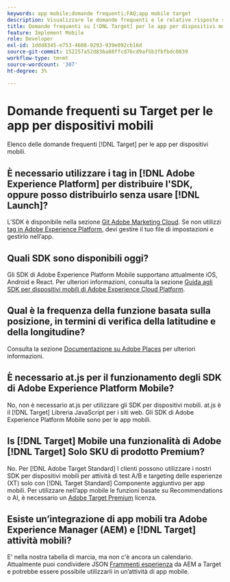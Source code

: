 ```yaml
---
keywords: app mobile;domande frequenti;FAQ;app mobile target
description: Visualizzare le domande frequenti e le relative risposte sull’Adobe [!DNL Target] per le app per dispositivi mobili.
title: Domande frequenti su [!DNL Target] per le app per dispositivi mobili?
feature: Implement Mobile
role: Developer
exl-id: 1ddd8345-e753-4608-9293-939e092cb16d
source-git-commit: 152257a52d836a88ffcd76cd9af5b3fbfbdc0839
workflow-type: tm+mt
source-wordcount: '307'
ht-degree: 3%

---
```


# Domande frequenti su Target per le app per dispositivi mobili

Elenco delle domande frequenti [!DNL Target] per le app per dispositivi mobili.

## È necessario utilizzare i tag in [!DNL Adobe Experience Platform] per distribuire l&#39;SDK, oppure posso distribuirlo senza usare [!DNL Launch]?

L’SDK è disponibile nella sezione [Git Adobe Marketing Cloud](https://github.com/Adobe-Marketing-Cloud/acp-sdks/). Se non utilizzi [tag in Adobe Experience Platform](https://experienceleague.adobe.com/docs/experience-platform/tags/home.html?lang=it), devi gestire il tuo file di impostazioni e gestirlo nell’app.

## Quali SDK sono disponibili oggi?

Gli SDK di Adobe Experience Platform Mobile supportano attualmente iOS, Android e React. Per ulteriori informazioni, consulta la sezione [Guida agli SDK per dispositivi mobili di Adobe Experience Cloud Platform](https://aep-sdks.gitbook.io/docs/).

## Qual è la frequenza della funzione basata sulla posizione, in termini di verifica della latitudine e della longitudine?

Consulta la sezione [Documentazione su Adobe Places](https://placesdocs.com/places-services-by-adobe-documentation/) per ulteriori informazioni.

## È necessario at.js per il funzionamento degli SDK di Adobe Experience Platform Mobile?

No, non è necessario at.js per utilizzare gli SDK per dispositivi mobili. at.js è il [!DNL Target] Libreria JavaScript per i siti web. Gli SDK di Adobe Experience Platform Mobile sono per le app mobili.

## Is [!DNL Target] Mobile una funzionalità di Adobe [!DNL Target] Solo SKU di prodotto Premium?

No. Per [!DNL Adobe Target Standard] I clienti possono utilizzare i nostri SDK per dispositivi mobili per attività di test A/B e targeting delle esperienze (XT) solo con [!DNL Target Standard] Componente aggiuntivo per app mobili. Per utilizzare nell’app mobile le funzioni basate su Recommendations o AI, è necessario un [Adobe Target Premium](/help/main/c-intro/intro.md#premium) licenza.

## Esiste un’integrazione di app mobili tra Adobe Experience Manager (AEM) e [!DNL Target] attività mobili?

E&#39; nella nostra tabella di marcia, ma non c&#39;è ancora un calendario. Attualmente puoi condividere JSON [Frammenti esperienza](/help/main/c-experiences/c-manage-content/aem-experience-fragments.md) da AEM a Target e potrebbe essere possibile utilizzarli in un’attività di app mobile.
